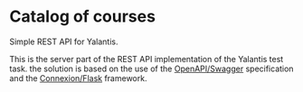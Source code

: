 # Catalog of courses
Simple REST API for Yalantis.

This is the server part of the REST API implementation of the Yalantis test task. the solution is based on the use of the [OpenAPI/Swagger][1] specification and the [Connexion/Flask][2] framework.  

[1]: https://github.com/OAI/OpenAPI-Specification/blob/master/versions/3.1.0.md
[2]: https://github.com/zalando/connexion
